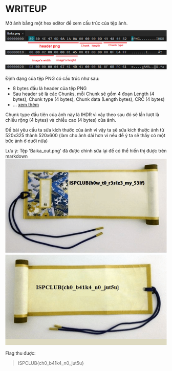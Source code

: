 # WRITEUP

Mở ảnh bằng một hex editor để xem cấu trúc của tệp ảnh.

![](Baika_format.png)

Định đạng của tệp PNG có cấu trúc như sau:
- 8 bytes đầu là header của tệp PNG
- Sau header sẽ là các Chunks, mỗi Chunk sẽ gồm 4 đoạn Length (4 bytes), Chunk type (4 bytes), Chunk data (Length bytes), CRC (4 bytes)
- ... [xem thêm](https://en.wikipedia.org/wiki/Portable_Network_Graphics#File_format)

Chunk type đầu tiên của ảnh này là IHDR vì vậy theo sau đó sẽ lần lượt là chiều rộng (4 bytes) và chiều cao (4 bytes) của ảnh.

Đề bài yêu cầu ta sửa kích thước của ảnh vì vậy ta sẽ sửa kích thước ảnh từ 520x325 thành 520x600 (làm cho ảnh dài hơn vì nếu để ý ta sẽ thấy có một bức ảnh ở dưới nữa)

Lưu ý: Tệp 'Baika_out.png' đã được chỉnh sửa lại để có thể hiển thị được trên markdown
![](Baika_out.png)

Flag thu được:
> ISPCLUB{ch0_b41k4_n0_jut5u}